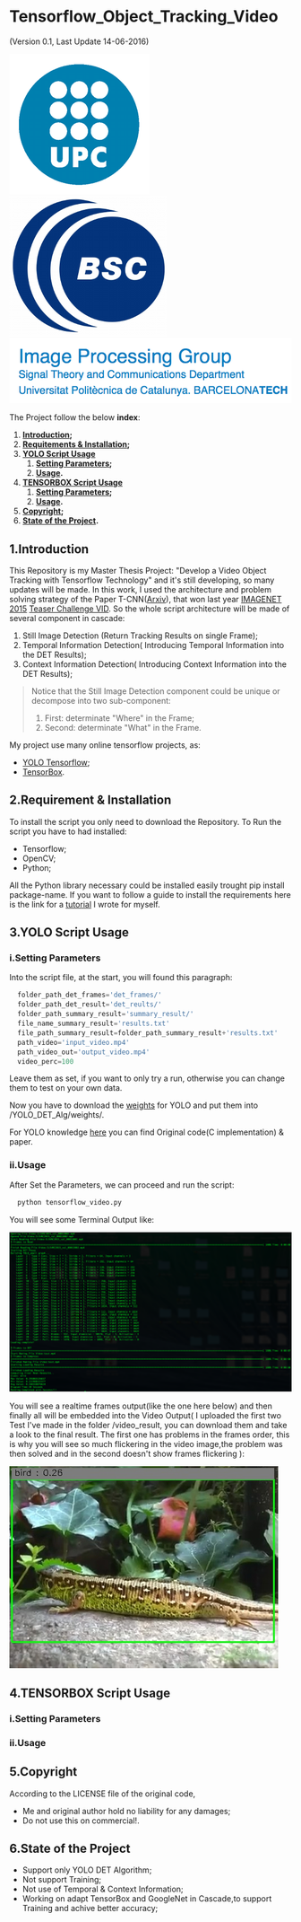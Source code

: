 # Tensorflow_Object_Tracking_Video

(Version 0.1, Last Update 14-06-2016)

![alt text](images/UPC_logo.png "Logo Title Text 1")
![alt text](images/BSC_logo.png "Logo Title Text 1")
![alt text](images/IGP_logo.png  "Logo Title Text 1")

The Project  follow the below **index**:

1. **[Introduction](https://github.com/DrewNF/Tensorflow_Object_Tracking_Video#1introduction);**
2. **[Requitements & Installation](https://github.com/DrewNF/Tensorflow_Object_Tracking_Video#2requirement--installation);**
3. **[YOLO Script Usage](https://github.com/DrewNF/Tensorflow_Object_Tracking_Video#3yolo-script-usage)**
      1. **[Setting Parameters](https://github.com/DrewNF/Tensorflow_Object_Tracking_Video#isetting-parameters);**
      2. **[Usage](https://github.com/DrewNF/Tensorflow_Object_Tracking_Video#iiusage).**
4. **[TENSORBOX Script Usage]()**
      1. **[Setting Parameters]();**
      2. **[Usage]().**
5. **[Copyright](https://github.com/DrewNF/Tensorflow_Object_Tracking_Video#5copyright);**
6.  **[State of the Project](https://github.com/DrewNF/Tensorflow_Object_Tracking_Video#6state-of-the-project).**


## 1.Introduction

This Repository is my Master Thesis Project: "Develop a Video Object Tracking with Tensorflow Technology" 
and it's still developing, so many updates will be made.
In this work, I used the architecture and problem solving strategy of the Paper T-CNN([Arxiv](http://arxiv.org/abs/1604.02532)), that won last year [IMAGENET 2015](http://image-net.org/) [Teaser Challenge VID](http://image-net.org/challenges/LSVRC/2015/results).
So the whole script architecture will be made of several component in cascade:
  1. Still Image Detection (Return Tracking Results on single Frame);
  2. Temporal Information Detection( Introducing Temporal Information into the DET Results);
  3. Context Information Detection( Introducing Context Information into the DET Results);

> Notice that the Still Image Detection component could be unique or decompose into two sub-component:
>  1. First: determinate "Where" in the Frame;
>  2. Second: determinate "What" in the Frame.


My project use many online tensorflow projects, as: 
  - [YOLO Tensorflow](https://github.com/gliese581gg/YOLO_tensorflow);
  - [TensorBox](https://github.com/Russell91/TensorBox).

## 2.Requirement & Installation
To install the script you only need to download the Repository.
To Run the script you have to had installed:
  - Tensorflow;
  - OpenCV;
  - Python;

All the Python library necessary could be installed easily trought pip install package-name.
If you want to follow a guide to install the requirements here is the link for a [tutorial](https://github.com/DrewNF/Build-Deep-Learning-Env-with-Tensorflow-Python-OpenCV) I wrote for myself.

## 3.YOLO Script Usage
### i.Setting Parameters
  Into the script file, at the start, you will found this paragraph:
        
  ```python      
    folder_path_det_frames='det_frames/'
    folder_path_det_result='det_reults/'
    folder_path_summary_result='summary_result/'
    file_name_summary_result='results.txt'
    file_path_summary_result=folder_path_summary_result+'results.txt'
    path_video='input_video.mp4'
    path_video_out='output_video.mp4'
    video_perc=100
  ```
  
  Leave them as set, if you want to only try a run, otherwise you can change them to test on your own data.
  
  Now you have to download the [weights](https://drive.google.com/file/d/0B2JbaJSrWLpza08yS2FSUnV2dlE/view?usp=sharing ) for YOLO and put them into /YOLO_DET_Alg/weights/.
  
  For YOLO knowledge [here](http://pjreddie.com/darknet/yolo/) you can find Original code(C implementation) & paper.
  
### ii.Usage
  After Set the Parameters, we can proceed and run the script:
  
  ```python
    python tensorflow_video.py
  ```
You will see some Terminal Output like:

![alt tag](images/terminal_output_run.png)

You will see a realtime frames output(like the one here below) and then finally all will be embedded into the Video Output( I uploaded the first two Test I've made in the folder /video_result, you can download them and take a look to the final result.
The first one has problems in the frames order, this is why you will see so much flickering in the video image,the problem was then solved and in the second doesn't show frames flickering ):

![alt tag](images/DET_frame_example.jpg)

## 4.TENSORBOX Script Usage
### i.Setting Parameters
  
### ii.Usage

## 5.Copyright

According to the LICENSE file of the original code,

  - Me and original author hold no liability for any damages;
  - Do not use this on commercial!.

## 6.State of the Project

  - Support only YOLO DET Algorithm;
  - Not support Training;
  - Not use of Temporal & Context Information;
  - Working on adapt TensorBox and GoogleNet in Cascade,to support Training and achive better accuracy;
